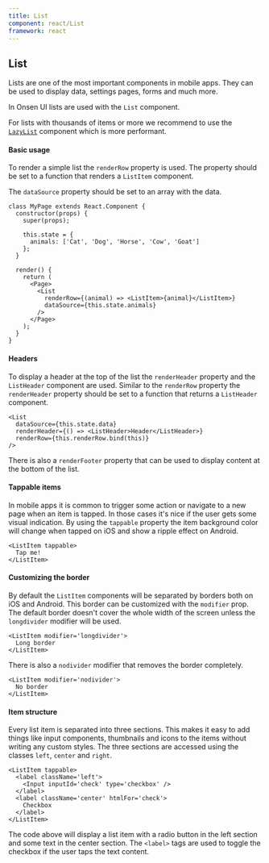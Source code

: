 ```yaml
---
title: List
component: react/List
framework: react
---
```


## List

Lists are one of the most important components in mobile apps. They can be used to display data, settings pages, forms and much more.

In Onsen UI lists are used with the `List` component.

For lists with thousands of items or more we recommend to use the [`LazyList`](LazyList.html) component which is more performant.

#### Basic usage

To render a simple list the `renderRow` property is used. The property should be set to a function that renders a `ListItem` component.

The `dataSource` property should be set to an array with the data.

```
class MyPage extends React.Component {
  constructor(props) {
    super(props);

    this.state = {
      animals: ['Cat', 'Dog', 'Horse', 'Cow', 'Goat']
    };
  }

  render() {
    return (
      <Page>
        <List
          renderRow={(animal) => <ListItem>{animal}</ListItem>}
          dataSource={this.state.animals}
        />
      </Page>
    );
  }
}
```

#### Headers

To display a header at the top of the list the `renderHeader` property and the `ListHeader` component are used. Similar to the `renderRow` property the `renderHeader` property should be set to a function that returns a `ListHeader` component.

```
<List
  dataSource={this.state.data}
  renderHeader={() => <ListHeader>Header</ListHeader>}
  renderRow={this.renderRow.bind(this)}
/>
```

There is also a `renderFooter` property that can be used to display content at the bottom of the list.

#### Tappable items

In mobile apps it is common to trigger some action or navigate to a new page when an item is tapped. In those cases it's nice if the user gets some visual indication. By using the `tappable` property the item background color will change when tapped on iOS and show a ripple effect on Android.

```
<ListItem tappable>
  Tap me!
</ListItem>
```

#### Customizing the border

By default the `ListItem` components will be separated by borders both on iOS and Android. This border can be customized with the `modifier` prop. The default border doesn't cover the whole width of the screen unless the `longdivider` modifier will be used.

```
<ListItem modifier='longdivider'>
  Long border
</ListItem>
```

There is also a `nodivider` modifier that removes the border completely.

```
<ListItem modifier='nodivider'>
  No border
</ListItem>
```

#### Item structure

Every list item is separated into three sections. This makes it easy to add things like input components, thumbnails and icons to the items without writing any custom styles. The three sections are accessed using the classes `left`, `center` and `right`.

```
<ListItem tappable>
  <label className='left'>
    <Input inputId='check' type='checkbox' />
  </label>
  <label className='center' htmlFor='check'>
    Checkbox
  </label>
</ListItem>
```

The code above will display a list item with a radio button in the left section and some text in the center section. The `<label>` tags are used to toggle the checkbox if the user taps the text content.
